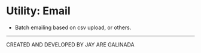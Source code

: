 # Utility: Email

- Batch emailing based on csv upload, or others.

* * *
CREATED AND DEVELOPED BY JAY ARE GALINADA
